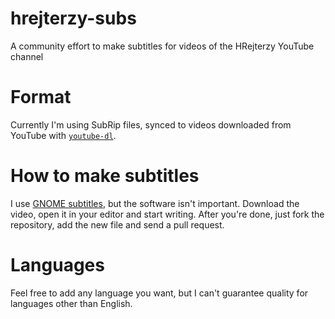 # hrejterzy-subs
A community effort to make subtitles for videos of the HRejterzy YouTube channel

# Format
Currently I'm using SubRip files, synced to videos downloaded from YouTube with [`youtube-dl`](https://youtube-dl.org/).

# How to make subtitles
I use [GNOME subtitles](http://www.gnomesubtitles.org/), but the software isn't important. Download the video, open it in your editor and start writing. After you're done, just fork the repository, add the new file and send a pull request.

# Languages
Feel free to add any language you want, but I can't guarantee quality for languages other than English.